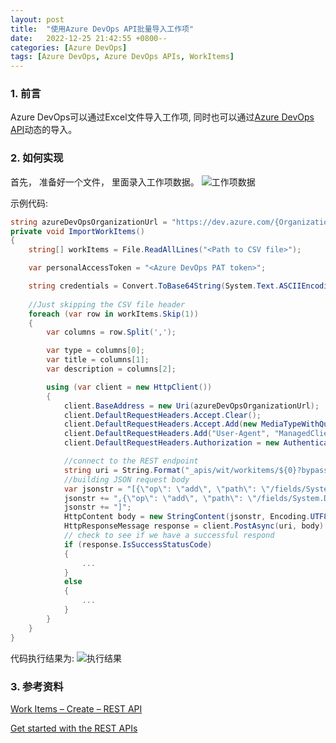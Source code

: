 ```yaml
---
layout: post
title:  "使用Azure DevOps API批量导入工作项"
date:   2022-12-25 21:42:55 +0800--
categories: [Azure DevOps]
tags: [Azure DevOps, Azure DevOps APIs, WorkItems]  
---
```


### 1. 前言

Azure DevOps可以通过Excel文件导入工作项, 同时也可以通过[Azure DevOps API](https://docs.microsoft.com/en-us/rest/api/azure/devops)动态的导入。

### 2. 如何实现

首先， 准备好一个文件， 里面录入工作项数据。
![工作项数据](https://devblogs.microsoft.com/premier-developer/wp-content/uploads/sites/31/2022/05/word-image-4.png)

示例代码:

```C#
string azureDevOpsOrganizationUrl = "https://dev.azure.com/{Organization}/{Project}/";
private void ImportWorkItems()
{
    string[] workItems = File.ReadAllLines("<Path to CSV file>");

    var personalAccessToken = "<Azure DevOps PAT token>";

    string credentials = Convert.ToBase64String(System.Text.ASCIIEncoding.ASCII.GetBytes(string.Format("{0}:{1}", "", personalAccessToken)));
    
    //Just skipping the CSV file header
    foreach (var row in workItems.Skip(1))
    {
        var columns = row.Split(',');

        var type = columns[0];
        var title = columns[1];
        var description = columns[2];

        using (var client = new HttpClient())
        {
            client.BaseAddress = new Uri(azureDevOpsOrganizationUrl);
            client.DefaultRequestHeaders.Accept.Clear();
            client.DefaultRequestHeaders.Accept.Add(new MediaTypeWithQualityHeaderValue("application/json-patch+json"));
            client.DefaultRequestHeaders.Add("User-Agent", "ManagedClientConsoleAppSample");
            client.DefaultRequestHeaders.Authorization = new AuthenticationHeaderValue("Basic", credentials);

            //connect to the REST endpoint
            string uri = String.Format("_apis/wit/workitems/${0}?bypassRules=true&api-version=6.0", type);
            //building JSON request body
            var jsonstr = "[{\"op\": \"add\", \"path\": \"/fields/System.Title\",\"value\": \"" + title + "\" }";
            jsonstr += ",{\"op\": \"add\", \"path\": \"/fields/System.Description\",\"value\": \"" + description + "\" }";
            jsonstr += "]"; 
            HttpContent body = new StringContent(jsonstr, Encoding.UTF8, "application/json-patch+json");
            HttpResponseMessage response = client.PostAsync(uri, body).Result;                    
            // check to see if we have a successful respond
            if (response.IsSuccessStatusCode)
            {
                ...
            }
            else
            {
                ...
            }
        }
    }
}
```

代码执行结果为:
![执行结果](https://devblogs.microsoft.com/premier-developer/wp-content/uploads/sites/31/2022/05/graphical-user-interface-text-application-email-5.png)

### 3. 参考资料

[Work Items – Create – REST API](https://learn.microsoft.com/en-us/rest/api/azure/devops/wit/work-items/create?view=azure-devops-rest-6.0&tabs=HTTP)

[Get started with the REST APIs](https://learn.microsoft.com/en-us/azure/devops/integrate/how-to/call-rest-api?view=azure-devops)